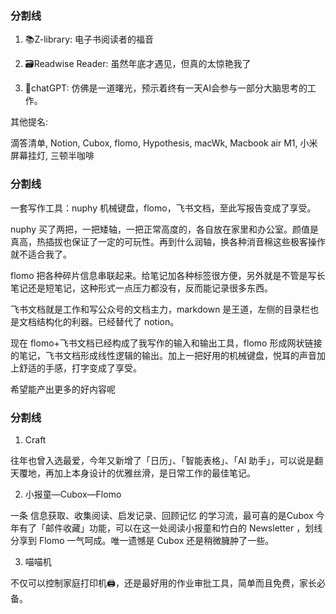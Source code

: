 ### 分割线
1. 📚Z-library: 电子书阅读者的福音

2. 🗃Readwise Reader: 虽然年底才遇见，但真的太惊艳我了

3. 🧠chatGPT: 仿佛是一道曙光，预示着终有一天AI会参与一部分大脑思考的工作。

  

其他提名:

滴答清单, Notion, Cubox, flomo, Hypothesis, macWk, Macbook air M1, 小米屏幕挂灯, 三顿半咖啡


### 分割线
一套写作工具：nuphy 机械键盘，flomo，飞书文档，至此写报告变成了享受。

  

nuphy 买了两把，一把矮轴，一把正常高度的，各自放在家里和办公室。颜值是真高，热插拔也保证了一定的可玩性。再到什么润轴，换各种消音棉这些极客操作就不适合我了。

  

flomo 把各种碎片信息串联起来。给笔记加各种标签很方便，另外就是不管是写长笔记还是短笔记，这种形式一点压力都没有，反而能记录很多东西。

  

飞书文档就是工作和写公众号的文档主力，markdown 是王道，左侧的目录栏也是文档结构化的利器。已经替代了 notion。

  

现在 flomo+飞书文档已经构成了我写作的输入和输出工具，flomo 形成网状链接的笔记，飞书文档形成线性逻辑的输出。加上一把好用的机械键盘，悦耳的声音加上舒适的手感，打字变成了享受。

  

希望能产出更多的好内容呢

### 分割线

1. Craft

往年也曾入选最爱，今年又新增了「日历」、「智能表格」、「AI 助手」，可以说是翻天覆地，再加上本身设计的优雅丝滑，是日常工作的最佳笔记。

  

2. 小报童—Cubox—Flomo 

一条 信息获取、收集阅读、启发记录、回顾记忆 的学习流，最可喜的是Cubox 今年有了「邮件收藏」功能，可以在这一处阅读小报童和竹白的 Newsletter ，划线分享到 Flomo 一气呵成。唯一遗憾是 Cubox 还是稍微臃肿了一些。

  

3. 喵喵机

不仅可以控制家庭打印机🖨，还是最好用的作业审批工具，简单而且免费，家长必备。